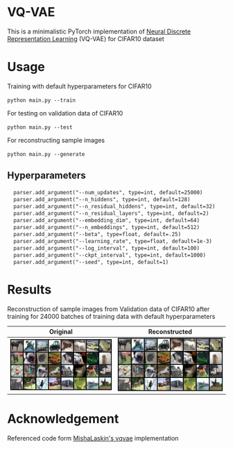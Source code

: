 # VQ-VAE
This is a minimalistic PyTorch implementation of [Neural Discrete Representation Learning](https://arxiv.org/pdf/1711.00937.pdf) (VQ-VAE) for CIFAR10 dataset

# Usage 
Training with default hyperparameters for CIFAR10

`python main.py --train`

For testing on validation data of CIFAR10

`python main.py --test`

For reconstructing sample images 

`python main.py --generate`

## Hyperparameters

```parser.add_argument("--batch_size", type=int, default=32)
  parser.add_argument("--num_updates", type=int, default=25000)
  parser.add_argument("--n_hiddens", type=int, default=128)
  parser.add_argument("--n_residual_hiddens", type=int, default=32)
  parser.add_argument("--n_residual_layers", type=int, default=2)
  parser.add_argument("--embedding_dim", type=int, default=64)
  parser.add_argument("--n_embeddings", type=int, default=512)
  parser.add_argument("--beta", type=float, default=.25)
  parser.add_argument("--learning_rate", type=float, default=1e-3)
  parser.add_argument("--log_interval", type=int, default=100)
  parser.add_argument("--ckpt_interval", type=int, default=1000)
  parser.add_argument("--seed", type=int, default=1)
 ```

# Results
Reconstruction of sample images from Validation data of CIFAR10 after training for 24000 batches of training data with default hyperparameters

|Original | Reconstructed |
| ---| ---|
|![Original_Imgs](results/original.jpg)|![Reconstructed_Imgs](results/recon_at_24000.jpg)|

# Acknowledgement
Referenced code form [MishaLaskin's vqvae](https://github.com/MishaLaskin/vqvae) implementation


